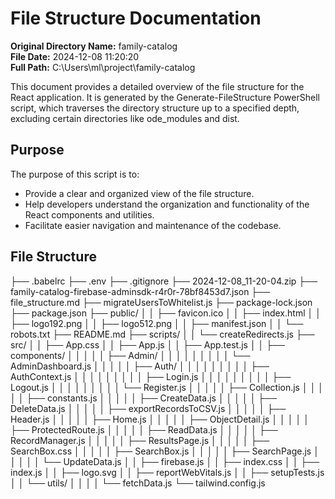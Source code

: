 # File Structure Documentation

**Original Directory Name:** family-catalog  
**File Date:** 2024-12-08 11:20:20  
**Full Path:** C:\Users\ml\project\family-catalog  

This document provides a detailed overview of the file structure for the React application. It is generated by the Generate-FileStructure PowerShell script, which traverses the directory structure up to a specified depth, excluding certain directories like 
ode_modules and dist.

## Purpose

The purpose of this script is to:
- Provide a clear and organized view of the file structure.
- Help developers understand the organization and functionality of the React components and utilities.
- Facilitate easier navigation and maintenance of the codebase.

## File Structure
├── .babelrc
├── .env
├── .gitignore
├── 2024-12-08_11-20-04.zip
├── family-catalog-firebase-adminsdk-r4r0r-78bf8453d7.json
├── file_structure.md
├── migrateUsersToWhitelist.js
├── package-lock.json
├── package.json
├── public/
│   │   ├── favicon.ico
│   │   ├── index.html
│   │   ├── logo192.png
│   │   ├── logo512.png
│   │   ├── manifest.json
│   │   └── robots.txt
├── README.md
├── scripts/
│   │   └── createRedirects.js
├── src/
│   │   ├── App.css
│   │   ├── App.js
│   │   ├── App.test.js
│   │   ├── components/
│   │   │   │   │   ├── Admin/
│   │   │   │   │   │   │   │   │   └── AdminDashboard.js
│   │   │   │   │   ├── Auth/
│   │   │   │   │   │   │   │   │   ├── AuthContext.js
│   │   │   │   │   │   │   │   │   ├── Login.js
│   │   │   │   │   │   │   │   │   ├── Logout.js
│   │   │   │   │   │   │   │   │   └── Register.js
│   │   │   │   │   ├── Collection.js
│   │   │   │   │   ├── constants.js
│   │   │   │   │   ├── CreateData.js
│   │   │   │   │   ├── DeleteData.js
│   │   │   │   │   ├── exportRecordsToCSV.js
│   │   │   │   │   ├── Header.js
│   │   │   │   │   ├── Home.js
│   │   │   │   │   ├── ObjectDetail.js
│   │   │   │   │   ├── ProtectedRoute.js
│   │   │   │   │   ├── ReadData.js
│   │   │   │   │   ├── RecordManager.js
│   │   │   │   │   ├── ResultsPage.js
│   │   │   │   │   ├── SearchBox.css
│   │   │   │   │   ├── SearchBox.js
│   │   │   │   │   ├── SearchPage.js
│   │   │   │   │   └── UpdateData.js
│   │   ├── firebase.js
│   │   ├── index.css
│   │   ├── index.js
│   │   ├── logo.svg
│   │   ├── reportWebVitals.js
│   │   ├── setupTests.js
│   │   └── utils/
│   │       │   │   └── fetchData.js
└── tailwind.config.js
